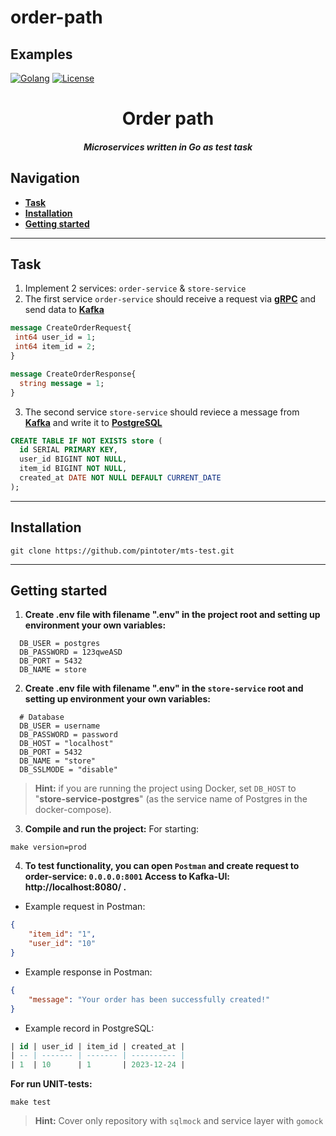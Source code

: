 # order-path

## Examples

[![Golang](https://img.shields.io/badge/Go-v1.21-EEEEEE?logo=go&logoColor=white&labelColor=00ADD8)](https://go.dev/)
[![License](https://img.shields.io/badge/license-MIT-green)](LICENSE)

<div align="center">
    <h1>Order path</h1>
    <h5>
        Microservices written in Go as test task 
    </h5>
</div>

## Navigation
* **[Task](#task)**
* **[Installation](#installation)**
* **[Getting started](#Getting_started)**

---

## Task

1. Implement 2 services: `order-service` & `store-service`
2. The first service `order-service` should receive a request via **[gRPC](https://grpc.io)** and send data to **[Kafka](https://kafka.apache.org)**

```proto
message CreateOrderRequest{
 int64 user_id = 1;
 int64 item_id = 2;
}

message CreateOrderResponse{
  string message = 1;
}
```

3. The second service `store-service` should reviece a message from **[Kafka](https://kafka.apache.org)** and write it to **[PostgreSQL](https://www.postgresql.org)**

```sql
CREATE TABLE IF NOT EXISTS store (
  id SERIAL PRIMARY KEY,
  user_id BIGINT NOT NULL,
  item_id BIGINT NOT NULL,
  created_at DATE NOT NULL DEFAULT CURRENT_DATE
);
```

---

## Installation
```shell
git clone https://github.com/pintoter/mts-test.git
```

---

## Getting started

1. **Create .env file with filename ".env" in the project root and setting up environment your own variables:**
```dotenv
  DB_USER = postgres
  DB_PASSWORD = 123qweASD
  DB_PORT = 5432
  DB_NAME = store
```

2. **Create .env file with filename ".env" in the `store-service` root and setting up environment your own variables:**
```dotenv
  # Database
  DB_USER = username
  DB_PASSWORD = password
  DB_HOST = "localhost" 
  DB_PORT = 5432
  DB_NAME = "store"
  DB_SSLMODE = "disable"
```
> **Hint:**
if you are running the project using Docker, set `DB_HOST` to "**store-service-postgres**" (as the service name of Postgres in the docker-compose).

3. **Compile and run the project:**
For starting:
```shell
make version=prod
```

4. **To test functionality, you can open `Postman` and create request to order-service: `0.0.0.0:8001`
  Access to Kafka-UI: http://localhost:8080/ .**

* Example request in Postman:
```json
{
    "item_id": "1",
    "user_id": "10"
}
```

* Example response in Postman:
```json
{
    "message": "Your order has been successfully created!"
}
```

* Example record in PostgreSQL:
```sql
| id | user_id | item_id | created_at |
| -- | ------- | ------- | ---------- |
| 1  | 10      | 1       | 2023-12-24 |
```

**For run UNIT-tests:**
```shell
make test
```
> **Hint:**
Cover only repository with `sqlmock` and service layer with `gomock`

